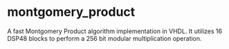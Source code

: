 # montgomery_product
A fast Montgomery Product algorithm implementation in VHDL. It utilizes 16 DSP48 blocks to perform a 256 bit modular multiplication operation.
